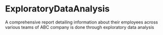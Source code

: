 # ExploratoryDataAnalysis
A comprehensive report detailing information about their employees across various teams of ABC company is done through exploratory data analysis
